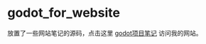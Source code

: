 # godot_for_website

放置了一些网站笔记的源码，点击这里 [godot项目笔记](http://three-corner.xyz/blog/blogtype/type_id=7&current_page=1 '') 访问我的网站。

